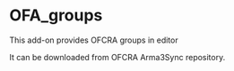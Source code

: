# OFA_groups

This add-on provides OFCRA groups in editor

It can be downloaded from OFCRA Arma3Sync repository.

